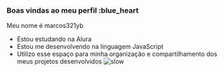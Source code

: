 ### Boas vindas ao meu perfil :blue_heart
Meu nome é marcos321yb
- Estou estudando na Alura
- Estou me desenvolvendo na linguagem JavaScript
- Utilizo esse espaço para minha organização e
compartilhamento dos meus projetos desenvolvidos
![slow](https://tenor.com/pt-BR/view/skull-skull-emoji-sus-smile-transparent-gif-2452932057031588323)
